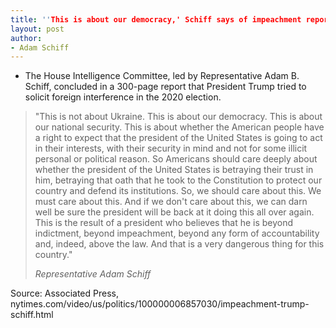 ```yaml
---
title: ''This is about our democracy,' Schiff says of impeachment report'
layout: post
author:
- Adam Schiff
---
```


- The House Intelligence Committee, led by Representative Adam B. Schiff, concluded in a 300-page report that President Trump tried to solicit foreign interference in the 2020 election.

> "This is not about Ukraine. This is about our democracy. This is about our national security. This is about whether the American people have a right to expect that the president of the United States is going to act in their interests, with their security in mind and not for some illicit personal or political reason. So Americans should care deeply about whether the president of the United States is betraying their trust in him, betraying that oath that he took to the Constitution to protect our country and defend its institutions. So, we should care about this. We must care about this. And if we don't care about this, we can darn well be sure the president will be back at it doing this all over again. This is the result of a president who believes that he is beyond indictment, beyond impeachment, beyond any form of accountability and, indeed, above the law. And that is a very dangerous thing for this country."
>
> <cite>Representative Adam Schiff</cite>

Source: Associated Press, nytimes.com/video/us/politics/100000006857030/impeachment-trump-schiff.html
